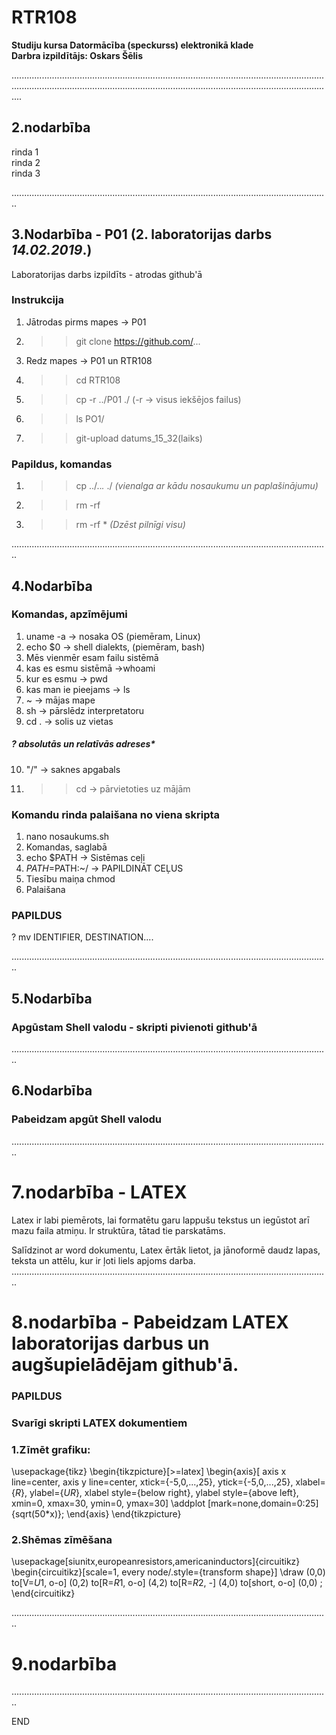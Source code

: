 # RTR108
**Studiju kursa Datormācība (speckurss) elektronikā klade**  
**Darbra izpildītājs: Oskars Šēlis**

............................................................................................................................................................................................................................................................ 

## **2.nodarbība**

rinda 1  
rinda 2  
rinda 3  

..............................................................................................................................  
## **3.Nodarbība - P01** (2. laboratorijas darbs *14.02.2019*.)

Laboratorijas darbs izpildīts - atrodas github'ā

### **Instrukcija**
1. Jātrodas pirms mapes -> P01
2. >>git clone https://github.com/...
3. Redz mapes -> P01 un RTR108
4. >>cd RTR108
5. >>cp -r ../P01 ./ (-r -> visus iekšējos failus)
6. >>ls PO1/
7. >>git-upload datums_15_32(laiks)


### **Papildus, komandas**  
1. >>cp ../..*.* ./ *(vienalga ar kādu nosaukumu un paplašinājumu)*  
2. >>rm -rf
3. >>rm -rf * *(Dzēst pilnīgi visu)*

..............................................................................................................................  

## **4.Nodarbība**

### **Komandas, apzīmējumi**

1. uname -a  ->  nosaka OS  (piemēram, Linux)
2. echo $0  ->  shell dialekts, (piemēram, bash)  
3. Mēs vienmēr esam failu sistēmā  
4. kas es esmu sistēmā ->whoami  
5. kur es esmu  ->  pwd  
6. kas man ie pieejams  ->  ls  
7. ~  ->  mājas mape  
8. sh  ->  pārslēdz interpretatoru    
9. cd .  ->  solis uz vietas    

##### *? absolutās un relatīvās adreses**      

10. "/" -> saknes apgabals  
11. >>cd -> pārvietoties uz mājām   

### Komandu rinda palaišana no viena skripta  

1. nano nosaukums.sh   
2. Komandas, saglabā   
3. echo $PATH  ->  Sistēmas ceļi   
4. $PATH =$PATH:~/  ->  PAPILDINĀT CEĻUS    
5. Tiesību maiņa chmod  
6. Palaišana  


### **PAPILDUS**    
? mv  IDENTIFIER, DESTINATION....   

..............................................................................................................................  

## **5.Nodarbība**

### Apgūstam Shell valodu - skripti pivienoti github'ā
.............................................................................................................................. 
## **6.Nodarbība**

### Pabeidzam apgūt Shell valodu
.............................................................................................................................. 
# 7.nodarbība - LATEX
Latex ir labi piemērots, lai formatētu garu lappušu tekstus un  iegūstot arī mazu faila atmiņu.
Ir struktūra, tātad tie parskatāms.

Salīdzinot ar word dokumentu, Latex ērtāk lietot, ja jānoformē daudz lapas, teksta un attēlu, kur ir ļoti liels apjoms darba.
.............................................................................................................................. 
# 8.nodarbība - Pabeidzam LATEX laboratorijas darbus un augšupielādējam github'ā.

### **PAPILDUS** 
### Svarīgi skripti LATEX dokumentiem
### 1.Zīmēt grafiku:
\usepackage{tikz}
\begin{tikzpicture}[>=latex]
\begin{axis}[
  axis x line=center,
  axis y line=center,
  xtick={-5,0,...,25},
  ytick={-5,0,...,25},
  xlabel={$R$},
  ylabel={$UR$},
  xlabel style={below right},
  ylabel style={above left},
  xmin=0,
  xmax=30,
  ymin=0,
  ymax=30]
\addplot [mark=none,domain=0:25] {sqrt(50*x)};
\end{axis}
\end{tikzpicture}

### 2.Shēmas zīmēšana
\usepackage[siunitx,europeanresistors,americaninductors]{circuitikz}
\begin{circuitikz}[scale=1, every node/.style={transform shape}]
\draw (0,0)
to[V=$U1$, o-o] (0,2)
to[R=$R1$, o-o] (4,2)
to[R=$R2$, *-*] (4,0)
to[short, o-o] (0,0)
;
\end{circuitikz}

.............................................................................................................................. 
# 9.nodarbība

.............................................................................................................................. 


END  
